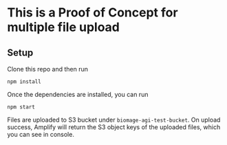 # This is a Proof of Concept for multiple file upload

## Setup

Clone this repo and then run

```
npm install
```

Once the dependencies are installed, you can run 

```
npm start
```

Files are uploaded to S3 bucket under `biomage-agi-test-bucket`. On upload success, Amplify will return the S3 object keys of the uploaded files, which you can see in console.